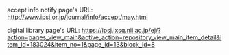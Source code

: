 accept info notify page's URL:
http://www.ipsj.or.jp/journal/info/accept/may.html

digital library page's URL:
https://ipsj.ixsq.nii.ac.jp/ej/?action=pages_view_main&active_action=repository_view_main_item_detail&item_id=183024&item_no=1&page_id=13&block_id=8
